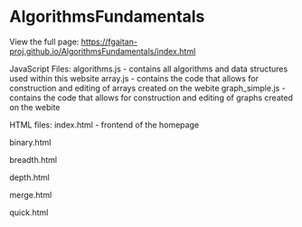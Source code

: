 # AlgorithmsFundamentals

View the full page: 
https://fgaitan-proj.github.io/AlgorithmsFundamentals/index.html


JavaScript Files: 
algorithms.js - contains all algorithms and data structures used within this website
array.js - contains the code that allows for construction and editing of arrays created on the webite
graph_simple.js - contains the code that allows for construction and editing of graphs created on the webite

HTML files:
index.html - frontend of the homepage

binary.html

breadth.html

depth.html

merge.html

quick.html
